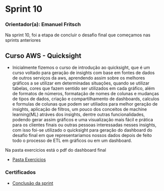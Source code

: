 # Sprint 10

### Orientador(a): Emanuel Fritsch

Na sprint 10, foi a etapa de concluir o desafio final que começamos nas sprints anteriores

## Curso AWS - Quicksight
* Inicialmente fizemos o curso de introdução ao quicksight, que é um curso voltado para geração de insights com base em fontes de dados de outros serviços da aws, aprendendo assim sobre os melhores gráficos a se utilizar em determinadas situações, quando se utilizar tabelas, cores que fazem sentido ser utilizados em cada gráfico, além de formatos de números, formatação de nomes de colunas e mudanças de tipos de dados, criação e compartilhamento de dashboards, calculos e formulas de colunas que podem ser utiliados para melhor geração de insights, aplicação de filtros, um pouco dos conceitos de machine learning(ML) atráves dos insights, dentre outras funcionalidades, podendo gerar assim gráficos e uma visualização mais fácil e prática para os clientes finais ou outras pessoas interessadas nesses insights, com isso foi-se utilizado o quicksight para geração do dashboard do desafio final em que representariamos nossos dados depois de feito todo o processo de ETL em gráficos ou em um dashboard.

Na pasta exercicios está o pdf do dashboard final
* [Pasta Exercicios](https://github.com/ffelixl/FelixCompassUol/tree/main/Sprint%2010/Exercicios)

### Certificados

* [Conclusão da sprint](https://github.com/ffelixl/FelixCompassUol/blob/main/Sprint%2010/Certificados)
